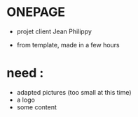 # ONEPAGE
- projet client Jean Philippy

- from template, made in a few hours

# need :

- adapted pictures (too small at this time)
- a logo 
- some content

